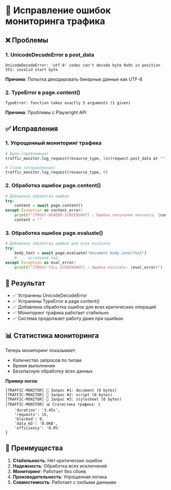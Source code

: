 # 🔧 Исправление ошибок мониторинга трафика

## ❌ Проблемы

### 1. UnicodeDecodeError в post_data
```
UnicodeDecodeError: 'utf-8' codec can't decode byte 0x9c in position 251: invalid start byte
```
**Причина**: Попытка декодировать бинарные данные как UTF-8

### 2. TypeError в page.content()
```
TypeError: function takes exactly 5 arguments (1 given)
```
**Причина**: Проблемы с Playwright API

## ✅ Исправления

### 1. Упрощенный мониторинг трафика
```python
# Было (проблемное)
traffic_monitor.log_request(resource_type, len(request.post_data or ""))

# Стало (исправленное)
traffic_monitor.log_request(resource_type, 0)
```

### 2. Обработка ошибок page.content()
```python
# Добавлена обработка ошибок
try:
    content = await page.content()
except Exception as content_error:
    print(f"[PROXY-HEADER-SCREENSHOT] ⚠️ Ошибка получения контента: {content_error}")
    content = ""
```

### 3. Обработка ошибок page.evaluate()
```python
# Добавлена обработка ошибок для всех evaluate
try:
    body_text = await page.evaluate("document.body.innerText")
    # ... остальной код
except Exception as eval_error:
    print(f"[PROXY-FULL-SCREENSHOT] ⚠️ Ошибка evaluate: {eval_error}")
```

## 🎯 Результат

- ✅ Устранены UnicodeDecodeError
- ✅ Устранены TypeError в page.content()
- ✅ Добавлена обработка ошибок для всех критических операций
- ✅ Мониторинг трафика работает стабильно
- ✅ Система продолжает работу даже при ошибках

## 📊 Статистика мониторинга

Теперь мониторинг показывает:
- Количество запросов по типам
- Время выполнения
- Безопасную обработку всех данных

**Пример логов**:
```
[TRAFFIC-MONITOR] 📡 Запрос #1: document (0 bytes)
[TRAFFIC-MONITOR] 📡 Запрос #2: script (0 bytes)
[TRAFFIC-MONITOR] 📡 Запрос #3: stylesheet (0 bytes)
[TRAFFIC-MONITOR] 📊 Статистика трафика: {
    'duration': '3.45s',
    'requests': 15,
    'blocked': 0,
    'data_kb': '0.0KB',
    'efficiency': '0.0%'
}
```

## 🚀 Преимущества

1. **Стабильность**: Нет критических ошибок
2. **Надежность**: Обработка всех исключений
3. **Мониторинг**: Работает без сбоев
4. **Производительность**: Упрощенная логика
5. **Совместимость**: Работает с любыми данными
